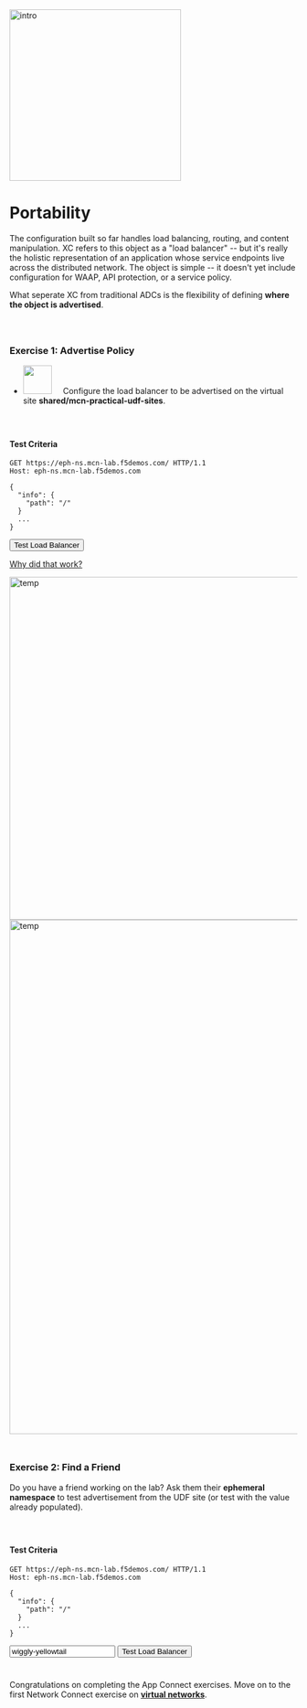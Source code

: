 <div href="/" class="d-flex align-items-center pb-3 mb-3 link-dark text-decoration-none">
    <img src="/static/portable.png" width="300px" height="auto" alt="intro">
</div>

# **Portability**

<div href="/" class="d-flex align-items-center pb-3 mb-3 link-dark text-decoration-none border-bottom"></div>


The configuration built so far handles load balancing, routing, and content manipulation.
XC refers to this object as a "load balancer" -- but it's really the holistic representation of an application whose service endpoints live across the distributed network.
The object is simple -- it doesn't yet include configuration for WAAP, API protection, or a service policy.

What seperate XC from traditional ADCs is the flexibility of defining <strong>where the object is advertised</strong>.

<div style="height:25px"></div>

### **Exercise 1: Advertise Policy**

<ul class="list-group">
  <li class="list-group-item">
  <img src="/static/lb-icon.png" width="auto" height="50px"> &nbsp; &nbsp;
  Configure the load balancer to be advertised on the virtual site <strong>shared/mcn-practical-udf-sites</strong>. 
  </li>
</ul>

<div style="height:25px"></div>

#### **Test Criteria**

```http
GET https://eph-ns.mcn-lab.f5demos.com/ HTTP/1.1
Host: eph-ns.mcn-lab.f5demos.com

{
  "info": {
    "path": "/"
  }
  ...
}
```

<div class="left-aligned-button-container">
    <button id="requestBtn1" class="btn btn-primary">Test Load Balancer</button>
</div>
<div id="result1" class="mt-3"></div>
<script>
document.getElementById('requestBtn1').addEventListener('click', () => {
    makeHttpRequest('requestBtn1', '/_port1', 'result');
});
</script>


<div id="hints">
<p>
  <a class="btn btn-primary" data-bs-toggle="collapse" href="#multiCollapseExample1" role="button" aria-expanded="false" aria-controls="multiCollapseExample1">Why did that work?</a>
</p>
<div class="row">
      <div class="collapse multi-collapse" id="multiCollapseExample1" data-bs-parent="#hints">
      <img src="/static/vsite2.png" width="600px" height="auto" alt="temp">
      <img src="/static/vsite.png" width="900px" height="auto" alt="temp">
    </div>
</div>
</div>

<div style="height:25px"></div>

### **Exercise 2: Find a Friend**

Do you have a friend working on the lab?
Ask them their <strong>ephemeral namespace</strong> to test advertisement from the UDF site (or test with the value already populated).


<div style="height:25px"></div>

#### **Test Criteria**

```http
GET https://eph-ns.mcn-lab.f5demos.com/ HTTP/1.1
Host: eph-ns.mcn-lab.f5demos.com

{
  "info": {
    "path": "/"
  }
  ...
}
```

<div class="container mt-4">
    <div class="row">
        <div class="col-md-6">
            <div class="input-group mb-3">
                <input type="text" id="inputText2" class="form-control"
                  placeholder="Enter your string here" aria-label="User input" value="wiggly-yellowtail">
                <button id="requestBtn2" class="btn btn-primary" type="button">Test Load Balancer</button>
            </div>
        </div>
    </div>
    <div id="result2" class="mt-3"></div>
</div>
<script>
document.getElementById('requestBtn2').addEventListener('click', () => {
    makePostRequest('requestBtn2', '/_port2', 'result2', 'inputText2');
});
</script>

<div  style="height:25px" class="d-flex align-items-center pb-3 mb-3 link-dark text-decoration-none border-bottom"></div>

Congratulations on completing the App Connect exercises. Move on to the first Network Connect exercise on <strong><a href="/vnet">virtual networks</a></strong>.